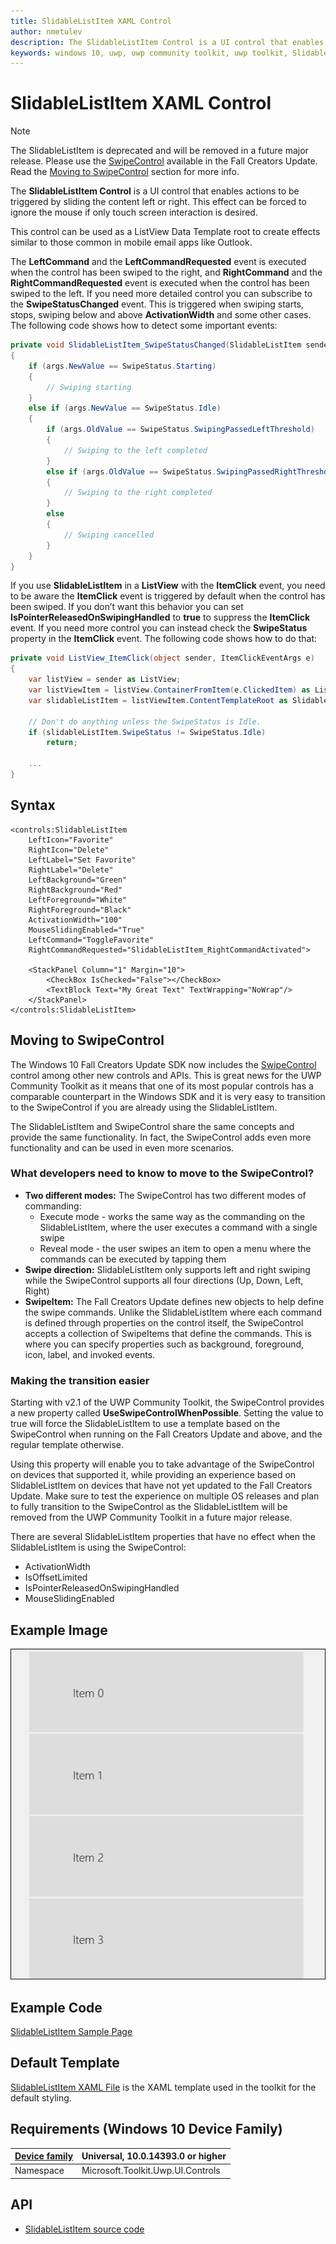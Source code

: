 ```yaml
---
title: SlidableListItem XAML Control
author: nmetulev
description: The SlidableListItem Control is a UI control that enables actions to be triggered by sliding the content left or right.
keywords: windows 10, uwp, uwp community toolkit, uwp toolkit, SlidableListItem, XAML Control, xaml
---
```


# SlidableListItem XAML Control

> [!NOTE]
The SlidableListItem is deprecated and will be removed in a future major release. Please use the [SwipeControl](https://docs.microsoft.com/en-us/windows/uwp/controls-and-patterns/swipe) available in the Fall Creators Update. Read the [Moving to SwipeControl](#swipe) section for more info.

The **SlidableListItem Control** is a UI control that enables actions to be triggered by sliding the content left or right. This effect can be forced to ignore the mouse if only touch screen interaction is desired.

This control can be used as a ListView Data Template root to create effects similar to those common in mobile email apps like Outlook.

The **LeftCommand** and the **LeftCommandRequested** event is executed when the control has been swiped to the right, and **RightCommand** and the **RightCommandRequested** event is executed when the control has been swiped to the left. If you need more detailed control you can subscribe to the **SwipeStatusChanged** event. This is triggered when swiping starts, stops, swiping below and above **ActivationWidth** and some other cases. The following code shows how to detect some important events:

```csharp
private void SlidableListItem_SwipeStatusChanged(SlidableListItem sender, SwipeStatusChangedEventArgs args)
{
    if (args.NewValue == SwipeStatus.Starting)
    {
        // Swiping starting
    }
    else if (args.NewValue == SwipeStatus.Idle)
    {
        if (args.OldValue == SwipeStatus.SwipingPassedLeftThreshold)
        {
            // Swiping to the left completed
        }
        else if (args.OldValue == SwipeStatus.SwipingPassedRightThreshold)
        {
            // Swiping to the right completed
        }
        else
        {
            // Swiping cancelled
        }
    }
}
```

If you use **SlidableListItem** in a **ListView** with the **ItemClick** event, you need to be aware the **ItemClick** event is triggered by default when the control has been swiped. If you don’t want this behavior you can set **IsPointerReleasedOnSwipingHandled** to **true** to suppress the **ItemClick** event. If you need more control you can instead check the **SwipeStatus** property in the **ItemClick** event. The following code shows how to do that:

```csharp
private void ListView_ItemClick(object sender, ItemClickEventArgs e)
{
    var listView = sender as ListView;
    var listViewItem = listView.ContainerFromItem(e.ClickedItem) as ListViewItem;
    var slidableListItem = listViewItem.ContentTemplateRoot as SlidableListItem;

    // Don't do anything unless the SwipeStatus is Idle.
    if (slidableListItem.SwipeStatus != SwipeStatus.Idle)
        return;

    ...
}
```

## Syntax

```xaml
<controls:SlidableListItem
	LeftIcon="Favorite" 
	RightIcon="Delete" 
	LeftLabel="Set Favorite" 
	RightLabel="Delete"
	LeftBackground="Green" 
	RightBackground="Red"
	LeftForeground="White" 
	RightForeground="Black"
	ActivationWidth="100"
	MouseSlidingEnabled="True"
	LeftCommand="ToggleFavorite"
	RightCommandRequested="SlidableListItem_RightCommandActivated">
	
	<StackPanel Column="1" Margin="10">
		<CheckBox IsChecked="False"></CheckBox>
		<TextBlock Text="My Great Text" TextWrapping="NoWrap"/>            
	</StackPanel>
</controls:SlidableListItem> 
```

## <a name="swipe"></a> Moving to SwipeControl
The Windows 10 Fall Creators Update SDK now includes the [SwipeControl](https://docs.microsoft.com/en-us/windows/uwp/controls-and-patterns/swipe) control among other new controls and APIs. This is great news for the UWP Community Toolkit as it means that one of its most popular controls has a comparable counterpart in the Windows SDK and it is very easy to transition to the SwipeControl if you are already using the SlidableListItem.

The SlidableListItem and SwipeControl share the same concepts and provide the same functionality. In fact, the SwipeControl adds even more functionality and can be used in even more scenarios.

### What developers need to know to move to the SwipeControl?

* **Two different modes:** The SwipeControl has two different modes of commanding:
    * Execute mode - works the same way as the commanding on the SlidableListItem, where the user executes a command with a single swipe
    * Reveal mode - the user swipes an item to open a menu where the commands can be executed by tapping them
* **Swipe direction:** SlidableListItem only supports left and right swiping while the SwipeControl supports all four directions (Up, Down, Left, Right)
* **SwipeItem:** The Fall Creators Update defines new objects to help define the swipe commands. Unlike the SlidableListItem where each command is defined through properties on the control itself, the SwipeControl accepts a collection of SwipeItems that define the commands. This is where you can specify properties such as background, foreground, icon, label, and invoked events.

### Making the transition easier
Starting with v2.1 of the UWP Community Toolkit, the SwipeControl provides a new property called **UseSwipeControlWhenPossible**. Setting the value to true will force the SlidableListItem to use a template based on the SwipeControl when running on the Fall Creators Update and above, and the regular template otherwise.

Using this property will enable you to take advantage of the SwipeControl on devices that supported it, while providing an experience based on SlidableListItem on devices that have not yet updated to the Fall Creators Update. Make sure to test the experience on multiple OS releases and plan to fully transition to the SwipeControl as the SlidableListItem will be removed from the UWP Community Toolkit in a future major release.

There are several SlidableListItem properties that have no effect when the SlidableListItem is using the SwipeControl:

* ActivationWidth
* IsOffsetLimited
* IsPointerReleasedOnSwipingHandled
* MouseSlidingEnabled

## Example Image

![SlidableListItem animation](../resources/images/Controls-SlidableListItem.gif "SlidableListItem")

## Example Code

[SlidableListItem Sample Page](https://github.com/Microsoft/UWPCommunityToolkit/tree/master/Microsoft.Toolkit.Uwp.SampleApp/SamplePages/SlidableListItem)

## Default Template 

[SlidableListItem XAML File](https://github.com/Microsoft/UWPCommunityToolkit/blob/master/Microsoft.Toolkit.Uwp.UI.Controls/SlidableListItem/SlidableListItem.xaml) is the XAML template used in the toolkit for the default styling.

## Requirements (Windows 10 Device Family)

| [Device family](http://go.microsoft.com/fwlink/p/?LinkID=526370) | Universal, 10.0.14393.0 or higher |
| --- | --- |
| Namespace | Microsoft.Toolkit.Uwp.UI.Controls |

## API

* [SlidableListItem source code](https://github.com/Microsoft/UWPCommunityToolkit/tree/master/Microsoft.Toolkit.Uwp.UI.Controls/SlidableListItem)

